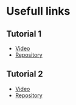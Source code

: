 # Usefull links

## Tutorial 1

- [Video](https://www.youtube.com/watch?v=F_oOtaxb0L8&ab_channel=Academind)
- [Repository](https://github.com/academind/nestjs-introduction)

## Tutorial 2

- [Video](https://www.youtube.com/watch?v=ulfU5vY6I78&ab_channel=Academind)
- [Repository](https://github.com/academind/nestjs-introduction/tree/02-mongodb)
